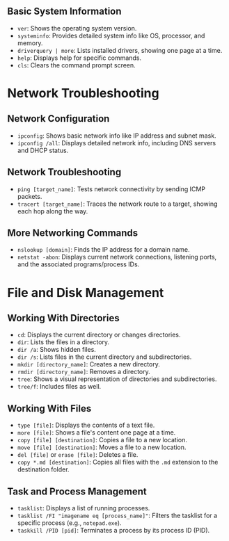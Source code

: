 
## Basic System Information

- `ver`: Shows the operating system version.
- `systeminfo`: Provides detailed system info like OS, processor, and memory.
- `driverquery | more`: Lists installed drivers, showing one page at a time.
- `help`: Displays help for specific commands.
- `cls`: Clears the command prompt screen.

# Network Troubleshooting

## Network Configuration

- `ipconfig`: Shows basic network info like IP address and subnet mask.
- `ipconfig /all`: Displays detailed network info, including DNS servers and DHCP status.

## Network Troubleshooting

- `ping [target_name]`: Tests network connectivity by sending ICMP packets.
- `tracert [target_name]`: Traces the network route to a target, showing each hop along the way.

## More Networking Commands

- `nslookup [domain]`: Finds the IP address for a domain name.
- `netstat -abon`: Displays current network connections, listening ports, and the associated programs/process IDs.

# File and Disk Management

## Working With Directories

- `cd`: Displays the current directory or changes directories.
- `dir`: Lists the files in a directory.
- `dir /a`: Shows hidden files.
- `dir /s`: Lists files in the current directory and subdirectories.
- `mkdir [directory_name]`: Creates a new directory.
- `rmdir [directory_name]`: Removes a directory.
- `tree`: Shows a visual representation of directories and subdirectories.
- `tree/f`: Includes files as well.

## Working With Files

- `type [file]`: Displays the contents of a text file.
- `more [file]`: Shows a file's content one page at a time.
- `copy [file] [destination]`: Copies a file to a new location.
- `move [file] [destination]`: Moves a file to a new location.
- `del [file]` or `erase [file]`: Deletes a file.
- `copy *.md [destination]`: Copies all files with the `.md` extension to the destination folder.

## Task and Process Management

- `tasklist`: Displays a list of running processes.
- `tasklist /FI "imagename eq [process_name]"`: Filters the tasklist for a specific process (e.g., `notepad.exe`).
- `taskkill /PID [pid]`: Terminates a process by its process ID (PID).